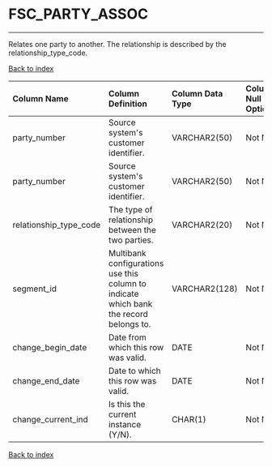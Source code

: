 # FSC_PARTY_ASSOC

---

Relates one party to another. The relationship is described by the relationship_type_code.

[Back to index](./index.md)

| Column Name            | Column Definition                                                                      | Column Data Type   | Column Null Option   | PK   | FK   |
|:-----------------------|:---------------------------------------------------------------------------------------|:-------------------|:---------------------|:-----|:-----|
| party_number           | Source system's customer identifier\.                                                  | VARCHAR2(50)       | Not Null             | No   | Yes  |
| party_number           | Source system's customer identifier\.                                                  | VARCHAR2(50)       | Not Null             | No   | Yes  |
| relationship_type_code | The type of relationship between the two parties.                                      | VARCHAR2(20)       | Not Null             | Yes  | No   |
| segment_id             | Multibank configurations use this column to indicate which bank the record belongs to. | VARCHAR2(128)      | Not Null             | Yes  | No   |
| change_begin_date      | Date from which this row was valid.                                                    | DATE               | Not Null             | Yes  | No   |
| change_end_date        | Date to which this row was valid.                                                      | DATE               | Not Null             | No   | No   |
| change_current_ind     | Is this the current instance (Y/N).                                                    | CHAR(1)            | Not Null             | No   | No   |

[Back to index](./index.md)